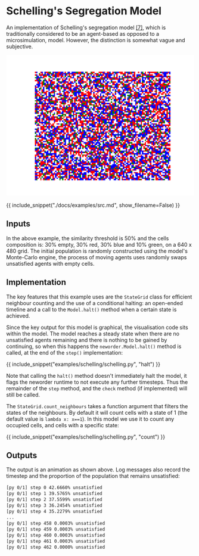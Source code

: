 # Schelling's Segregation Model

An implementation of Schelling's segregation model [[7]](../references.md), which is traditionally considered to be an agent-based as opposed to a microsimulation, model. However, the distinction is somewhat vague and subjective.

![Schelling](./img/schelling.gif)

{{ include_snippet("./docs/examples/src.md", show_filename=False) }}

## Inputs

In the above example, the similarity threshold is 50% and the cells composition is: 30% empty, 30% red, 30% blue and 10% green, on a 640 x 480 grid. The initial population is randomly constructed using the model's Monte-Carlo engine, the process of moving agents uses randomly swaps unsatisfied agents with empty cells.

## Implementation

The key features that this example uses are the `StateGrid` class for efficient neighbour counting and the use of a conditional halting: an open-ended timeline and a call to the `Model.halt()` method when a certain state is achieved.

Since the key output for this model is graphical, the visualisation code sits within the model. The model reaches a steady state when there are no unsatisfied agents remaining and there is nothing to be gained by continuing, so when this happens the `neworder.Model.halt()` method is called, at the end of the `step()` implementation:

{{ include_snippet("examples/schelling/schelling.py", "halt") }}

Note that calling the `halt()` method doesn't immediately halt the model, it flags the neworder runtime to not execute any further timesteps. Thus the remainder of the `step` method, and the `check` method (if implemented) will still be called.

The `StateGrid.count_neighbours` takes a function argument that filters the states of the neighbours. By default it will count cells with a state of 1 (the default value is `lambda x: x==1`). In this model we use it to count any occupied cells, and cells with a specific state:

{{ include_snippet("examples/schelling/schelling.py", "count") }}

## Outputs

The output is an animation as shown above. Log messages also record the timestep and the proportion of the population that remains unsatisfied:

```text
[py 0/1] step 0 42.6660% unsatisfied
[py 0/1] step 1 39.5765% unsatisfied
[py 0/1] step 2 37.5599% unsatisfied
[py 0/1] step 3 36.2454% unsatisfied
[py 0/1] step 4 35.2279% unsatisfied
...
[py 0/1] step 458 0.0003% unsatisfied
[py 0/1] step 459 0.0003% unsatisfied
[py 0/1] step 460 0.0003% unsatisfied
[py 0/1] step 461 0.0003% unsatisfied
[py 0/1] step 462 0.0000% unsatisfied
```
